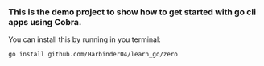### This is the demo project to show how to get started with go cli apps using Cobra. 

You can install this by running in you terminal: 
```
go install github.com/Harbinder04/learn_go/zero
```
